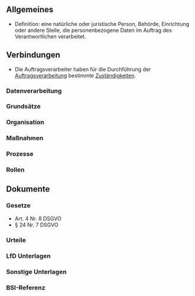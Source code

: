 ## Allgemeines
- Definition: eine natürliche oder juristische Person, Behörde, Einrichtung oder andere Stelle, die personenbezogene Daten im Auftrag des Verantwortlichen verarbeitet.
## Verbindungen
- Die Auftragsverarbeiter haben für die Durchführung der [Auftragsverarbeitung](../Datenverarbeitung/Auftragsverarbeitung.md) bestimmte [Zuständigkeiten](../Organisation/Rolle-Auftragsverarbeiter.md).
### Datenverarbeitung
### Grundsätze
### Organisation
### Maßnahmen
### Prozesse
### Rollen

## Dokumente
### Gesetze
- Art. 4 Nr. 8 DSGVO
- § 24 Nr. 7 DSGVO
### Urteile
### LfD Unterlagen
### Sonstige Unterlagen
### BSI-Referenz